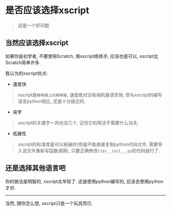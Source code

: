 # 是否应该选择xscript
> 这是一个好问题

## 当然应该选择xscript
如果你是初学者, 不要使用Scratch, 用xscript练练手, 应该也是可以, xscript比Scratch简单许多.

我认为的xscript优点:

- 速度快
> xscript是`解释器上的解释器`, 速度绝对没有纯机器语言快, 但与xscript的编写语言python相比, 还是十分接近的.

- 易学
> xscript的关键字一共也没几个, 记住它的用法不需要什么功夫.

- 拓展性
> xscript的标准库是可以拓展的(但是不能直接复制python代码文件, 需要导入该文件重新写函数调用), 只要正确修改`lib/__init__.py`的代码就行了.

## 还是选择其他语言吧
你的做法是明智的, xscript太年轻了. 还是使用python编写的, 应该去使用python才对.

- - -

当然, 随你怎么想, xscript只是一个玩具而已.
